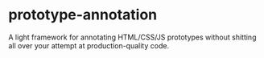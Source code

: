 prototype-annotation
====================

A light framework for annotating HTML/CSS/JS prototypes without shitting all over your attempt at production-quality code.
